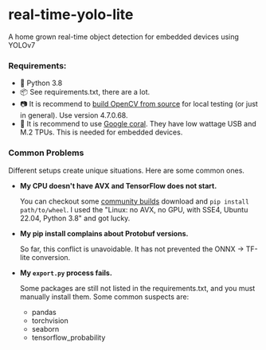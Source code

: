 # real-time-yolo-lite
A home grown real-time object detection for embedded devices using YOLOv7

### Requirements:

- 🐍️ Python 3.8
- 📦️ See requirements.txt, there are a lot.
- 📷️ It is recommend to [build OpenCV from source](https://docs.opencv.org/4.x/d7/d9f/tutorial_linux_install.html) for local testing (or just in general).  Use version 4.7.0.68.
- 🌊️ It is recommend to use [Google coral](https://coral.ai/). They have low wattage USB and M.2 TPUs.  This is needed for embedded devices.

### Common Problems
Different setups create unique situations.  Here are some common ones.

- **My CPU doesn't have AVX and TensorFlow does not start.**

    You can checkout some [community builds](https://github.com/yaroslavvb/tensorflow-community-wheels/issues) download and `pip install path/to/wheel`.  I used the "Linux: no AVX, no GPU, with SSE4, Ubuntu 22.04, Python 3.8" and got lucky.

- **My pip install complains about Protobuf versions.**

    So far, this conflict is unavoidable.  It has not prevented the ONNX -> TF-lite conversion.

- **My `export.py` process fails.**

    Some packages are still not listed in the requirements.txt, and you must manually install them.  Some common suspects are:
    - pandas
    - torchvision
    - seaborn
    - tensorflow_probability


